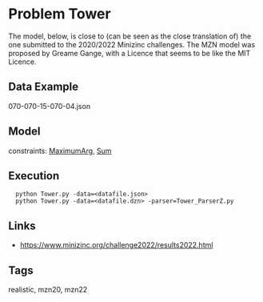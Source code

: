 # Problem Tower

The model, below, is close to (can be seen as the close translation of) the one submitted to the 2020/2022 Minizinc challenges.
The MZN model was proposed by Greame Gange, with a Licence that seems to be like the MIT Licence.

## Data Example
  070-070-15-070-04.json

## Model
  constraints: [MaximumArg](http://pycsp.org/documentation/constraints/MaximumArg), [Sum](http://pycsp.org/documentation/constraints/Sum)

## Execution
```
  python Tower.py -data=<datafile.json>
  python Tower.py -data=<datafile.dzn> -parser=Tower_ParserZ.py
```

## Links
  - https://www.minizinc.org/challenge2022/results2022.html

## Tags
  realistic, mzn20, mzn22
